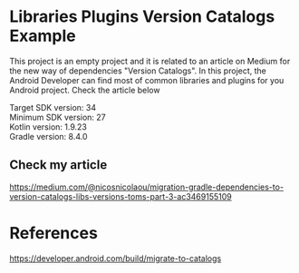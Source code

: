 # Libraries Plugins Version Catalogs Example
This project is an empty project and it is related to an article on Medium for the new way of dependencies "Version Catalogs".
In this project, the Android Developer can find most of common libraries and plugins for you Android project.
Check the article below

Target SDK version: 34 <br />
Minimum SDK version: 27 <br />
Kotlin version: 1.9.23 <br />
Gradle version: 8.4.0 <br />

## Check my article

https://medium.com/@nicosnicolaou/migration-gradle-dependencies-to-version-catalogs-libs-versions-toms-part-3-ac3469155109 <br />

# References

https://developer.android.com/build/migrate-to-catalogs <br />